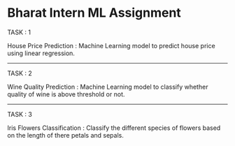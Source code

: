 # Bharat Intern ML Assignment 

TASK : 1

House Price Prediction :
Machine Learning model to predict house price using linear regression.

-------------------------------------------------------------------------------------------------------

TASK : 2

Wine Quality Prediction :
Machine Learning model to classify whether quality of wine is above threshold or not.

-------------------------------------------------------------------------------------------------------

TASK : 3

Iris Flowers Classification :
Classify the different species of flowers based on the length of there petals and sepals.






